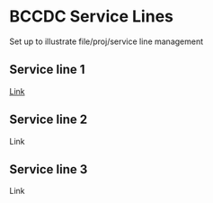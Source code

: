 # BCCDC Service Lines

Set up to illustrate file/proj/service line management

## Service line 1

[Link](https://github.com/mikuo0628/bccdc_gh_sl1)

## Service line 2

Link

## Service line 3

Link
